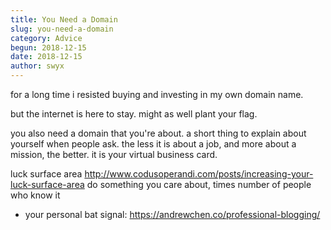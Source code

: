 ```yaml
---
title: You Need a Domain
slug: you-need-a-domain
category: Advice
begun: 2018-12-15
date: 2018-12-15
author: swyx
---
```


for a long time i resisted buying and investing in my own domain name.

but the internet is here to stay. might as well plant your flag.

you also need a domain that you're about. a short thing to explain about yourself when people ask. the less it is about a job, and more about a mission, the better. it is your virtual business card.

luck surface area http://www.codusoperandi.com/posts/increasing-your-luck-surface-area do something you care about, times number of people who know it

- your personal bat signal: https://andrewchen.co/professional-blogging/
